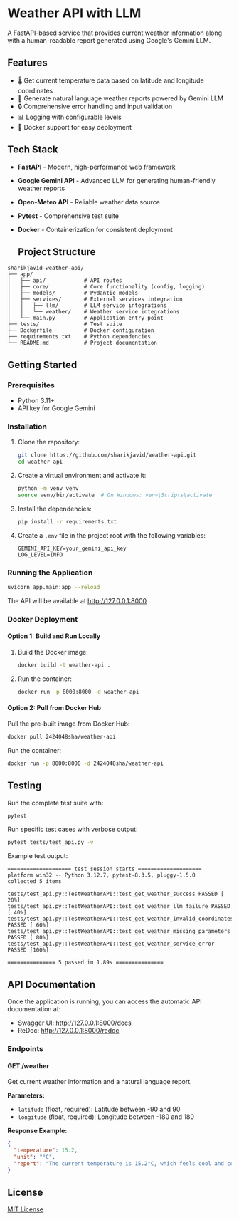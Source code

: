 # Weather API with LLM

A FastAPI-based service that provides current weather information along with a human-readable report generated using Google's Gemini LLM.


## Features

- 🌡️ Get current temperature data based on latitude and longitude coordinates
- 💬 Generate natural language weather reports powered by Gemini LLM
- 🔒 Comprehensive error handling and input validation
- 📊 Logging with configurable levels
- 🐳 Docker support for easy deployment

## Tech Stack

- **FastAPI** - Modern, high-performance web framework
- **Google Gemini API** - Advanced LLM for generating human-friendly weather reports
- **Open-Meteo API** - Reliable weather data source
- **Pytest** - Comprehensive test suite
- **Docker** - Containerization for consistent deployment

  ## Project Structure

```
sharikjavid-weather-api/
├── app/
│   ├── api/            # API routes
│   ├── core/           # Core functionality (config, logging)
│   ├── models/         # Pydantic models
│   ├── services/       # External services integration
│   │   ├── llm/        # LLM service integrations
│   │   └── weather/    # Weather service integrations
│   └── main.py         # Application entry point
├── tests/              # Test suite
├── Dockerfile          # Docker configuration
├── requirements.txt    # Python dependencies
└── README.md           # Project documentation
```

## Getting Started

### Prerequisites

- Python 3.11+
- API key for Google Gemini

### Installation

1. Clone the repository:
   ```bash
   git clone https://github.com/sharikjavid/weather-api.git
   cd weather-api
   ```

2. Create a virtual environment and activate it:
   ```bash
   python -m venv venv
   source venv/bin/activate  # On Windows: venv\Scripts\activate
   ```

3. Install the dependencies:
   ```bash
   pip install -r requirements.txt
   ```

4. Create a `.env` file in the project root with the following variables:
   ```
   GEMINI_API_KEY=your_gemini_api_key
   LOG_LEVEL=INFO
   ```

### Running the Application

```bash
uvicorn app.main:app --reload
```

The API will be available at http://127.0.0.1:8000

### Docker Deployment

#### Option 1: Build and Run Locally

1. Build the Docker image:
   ```bash
   docker build -t weather-api .
   ```

2. Run the container:
   ```bash
   docker run -p 8000:8000 -d weather-api
   ```

#### Option 2: Pull from Docker Hub

Pull the pre-built image from Docker Hub:
```bash
docker pull 2424048sha/weather-api
```

Run the container:
```bash
docker run -p 8000:8000 -d 2424048sha/weather-api
```

## Testing

Run the complete test suite with:

```bash
pytest
```

Run specific test cases with verbose output:
```bash
pytest tests/test_api.py -v
```

Example test output:
```
==================== test session starts ====================
platform win32 -- Python 3.12.7, pytest-8.3.5, pluggy-1.5.0
collected 5 items

tests/test_api.py::TestWeatherAPI::test_get_weather_success PASSED [ 20%]
tests/test_api.py::TestWeatherAPI::test_get_weather_llm_failure PASSED [ 40%]
tests/test_api.py::TestWeatherAPI::test_get_weather_invalid_coordinates PASSED [ 60%]
tests/test_api.py::TestWeatherAPI::test_get_weather_missing_parameters PASSED [ 80%]
tests/test_api.py::TestWeatherAPI::test_get_weather_service_error PASSED [100%]

=============== 5 passed in 1.89s ===============
```

## API Documentation

Once the application is running, you can access the automatic API documentation at:
- Swagger UI: http://127.0.0.1:8000/docs
- ReDoc: http://127.0.0.1:8000/redoc

### Endpoints

#### GET /weather

Get current weather information and a natural language report.

**Parameters:**
- `latitude` (float, required): Latitude between -90 and 90
- `longitude` (float, required): Longitude between -180 and 180

**Response Example:**
```json
{
  "temperature": 15.2,
  "unit": "°C",
  "report": "The current temperature is 15.2°C, which feels cool and comfortable. Expect partly cloudy skies throughout the day. A light jacket or sweater is recommended for outdoor activities."
}
```



## License

[MIT License](LICENSE)
